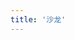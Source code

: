 ```yaml
---
title: '沙龙'
---
```

<script setup lang="ts">
    import TheSalon from '@/views/salon/TheSalon.vue'
</script>

<TheSalon />